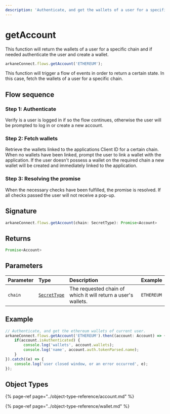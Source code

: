 ```yaml
---
description: 'Authenticate, and get the wallets of a user for a specific chain.'
---
```


# getAccount

This function will return the wallets of a user for a specific chain and if needed authenticate the user and create a wallet. 

```javascript
arkaneConnect.flows.getAccount('ETHEREUM');
```

This function will trigger a flow of events in order to return a certain state. In this case, fetch the wallets of a user for a specific chain.

## Flow sequence

### Step 1: Authenticate

Verify is a user is logged in if so the flow continues, otherwise the user will be prompted to log in or create a new account.

### Step 2: Fetch wallets

Retrieve the wallets linked to the applications Client ID for a certain chain. When no wallets have been linked, prompt the user to link a wallet with the application. If the user doesn't possess a wallet on the required chain a new wallet will be created and immediately linked to the application. 

### Step 3: Resolving the promise

When the necessary checks have been fulfilled, the promise is resolved. If all checks passed the user will not receive a pop-up.

## Signature

```javascript
arkaneConnect.flows.getAccount(chain: SecretType): Promise<Account>
```

## Returns

```javascript
Promise<Account>
```

## Parameters

| Parameter | Type | Description | Example |
| :--- | :--- | :--- | :--- |
| `chain` | [`SecretType`](../object-type-reference/secrettype.md) | The requested chain of which it will return a user's wallets. | `ETHEREUM` |

## Example

```javascript
// Authenticate, and get the ethereum wallets of current user.
arkaneConnect.flows.getAccount('ETHEREUM').then((account: Account) => {
    if(account.isAuthenticated) {
        console.log('wallets', account.wallets);
        console.log('name', account.auth.tokenParsed.name);
    }
}).catch((e) => {
    console.log('user closed window, or an error occurred', e);
});
```

## Object Types

{% page-ref page="../object-type-reference/account.md" %}

{% page-ref page="../object-type-reference/wallet.md" %}

